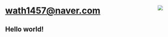 # wath1457@naver.com <img align='right' src="http://mazassumnida.wtf/api/v2/generate_badge?boj=wath1457">
## Hello world!
